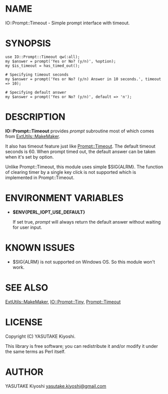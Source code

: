 # NAME

IO::Prompt::Timeout - Simple prompt interface with timeout.

# SYNOPSIS

    use IO::Prompt::Timeout qw(:all);
    my $answer = prompt('Yes or No? (y/n)', %option);
    my $is_timeout = has_timed_out();

    # Specifying timeout seconds
    my $answer = prompt('Yes or No? (y/n) Answer in 10 seconds.', timeout => 10);

    # Specifying default answer
    my $answer = prompt('Yes or No? (y/n)', default => 'n');

# DESCRIPTION

__IO::Prompt::Timeout__ provides _prompt_ subroutine most of which comes from
[ExtUtils::MakeMaker](https://metacpan.org/pod/ExtUtils::MakeMaker).

It also has timeout feature just like [Prompt::Timeout](https://metacpan.org/pod/Prompt::Timeout).
The default timeout seconds is 60. When prompt timed out, the default answer
can be taken when it's set by option.

Unlike Prompt::Timeout, this module uses simple $SIG{ALRM}.
The function of clearing timer by a single key click is not supported which is
implemented in Prompt::Timeout.

# ENVIRONMENT VARIABLES

- __$ENV{PERL\_IOPT\_USE\_DEFAULT}__

    If set true, _prompt_ will always return the default answer without waiting for
    user input.

# KNOWN ISSUES

- $SIG{ALRM} is not supported on Windows OS. So this module won't work.

# SEE ALSO

[ExtUtils::MakeMaker](https://metacpan.org/pod/ExtUtils::MakeMaker),
[IO::Prompt::Tiny](https://metacpan.org/pod/IO::Prompt::Tiny),
[Prompt::Timeout](https://metacpan.org/pod/Prompt::Timeout)

# LICENSE

Copyright (C) YASUTAKE Kiyoshi.

This library is free software; you can redistribute it and/or modify
it under the same terms as Perl itself.

# AUTHOR

YASUTAKE Kiyoshi <yasutake.kiyoshi@gmail.com>
